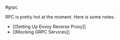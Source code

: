#grpc 

RPC is pretty hot at the moment. Here is some notes.


- [[Setting Up Envoy Reverse Proxy]]
- [[Mocking GRPC Services]]